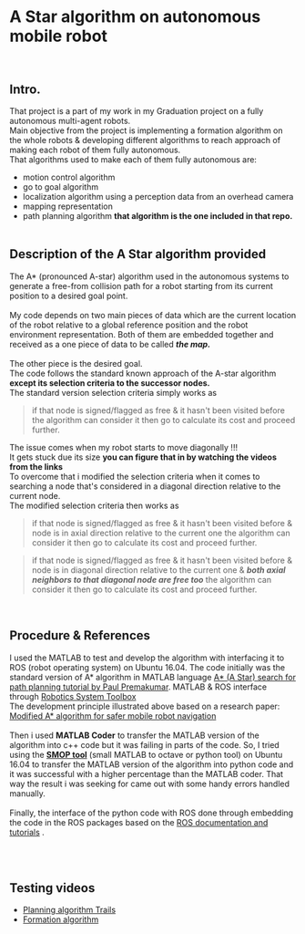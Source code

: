 # A Star algorithm on autonomous mobile robot <br/><br/>
## Intro. 
That project is a part of my work in my Graduation project on a fully autonomous multi-agent robots. <br />
Main objective from the project is implementing a formation algorithm on the whole robots & developing different algorithms to reach approach of making each robot of them fully autonomous.<br /> 
That algorithms used to make each of them fully autonomous are:<br/>
- motion control algorithm 
- go to goal algorithm 
- localization algorithm using a perception data from an overhead camera 
- mapping representation 
- path planning algorithm           **that algorithm is the one included in that repo.**<br/> <br/>

## Description of the A Star algorithm provided
The A* (pronounced A-star) algorithm used in the autonomous systems to generate a free-from collision path for a robot starting from its current position to a desired goal point. <br/>  
My code depends on two main pieces of data which are the current location of the robot relative to a global reference position and the robot environment representation. Both of them are embedded together and received as a one piece of data to be called ***the map.*** <br/> <br/> The other piece is the desired goal. <br/>
The code follows the standard known approach of the A-star algorithm **except its __selection criteria__ to the successor nodes.** <br/>
The standard version selection criteria simply works as 

> if that node is signed/flagged as free & it hasn't been visited before the algorithm can consider it then go to calculate its cost and proceed further.

The issue comes when my robot starts to move diagonally !!! <br/>
It gets stuck due its size __you can figure that in by watching the videos from the links__ <br/>
To overcome that i modified the selection criteria when it comes to searching a node that's considered in a diagonal direction relative to the current node. <br/>
The modified selection criteria then works as 

> if that node is signed/flagged as free & it hasn't been visited before & node is in axial direction relative to the current one the algorithm can consider it then go to calculate its cost and proceed further.

> if that node is signed/flagged as free & it hasn't been visited before & node is in diagonal direction relative to the current one & ***both axial neighbors to that diagonal node are free too*** the algorithm can consider it then go to calculate its cost and proceed further.

<br/>

## Procedure & References
I used the MATLAB to test and develop the algorithm with interfacing it to ROS (robot operating system) on Ubuntu 16.04.
The code initially was the standard version of A* algorithm in MATLAB language [A* (A Star) search for path planning tutorial by Paul Premakumar](https://www.mathworks.com/matlabcentral/fileexchange/26248-a-a-star-search-for-path-planning-tutorial).
MATLAB & ROS interface through [Robotics System Toolbox](https://www.mathworks.com/hardware-support/robot-operating-system.html)
<br/>
The development principle illustrated above based on a research paper: [Modified A* algorithm for safer mobile robot navigation](https://www.researchgate.net/publication/258105430_Modified_A_algorithm_for_safer_mobile_robot_navigation)
<br/>
<br/>
Then i used **MATLAB Coder** to transfer the MATLAB version of the algorithm into c++ code but it was failing in parts of the code.
So, I tried using the **[SMOP tool](https://github.com/victorlei/smop)** (small MATLAB to octave or python tool) on Ubuntu 16.04 to transfer the MATLAB version of the algorithm into python code and it was successful with a higher percentage than the MATLAB coder. That way the result i was seeking for came out with some handy errors handled manually. 
<br/>
<br/>
Finally, the interface of the python code with ROS done through embedding the code in the ROS packages based on the [ROS documentation and tutorials](http://wiki.ros.org/ROS/Tutorials) . 

<br/>
<br/>

## Testing videos
* [Planning algorithm Trails](https://www.youtube.com/playlist?list=PLI5xtxCxW-SdhwnbYTang0ZLDLOudYHI5)
* [Formation algorithm](https://www.youtube.com/watch?v=l2jWmuI5sps&feature=youtu.be)
